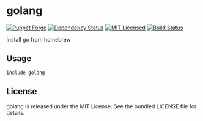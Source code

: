 golang
==============

[![Puppet Forge](https://img.shields.io/puppetforge/v/halyard/golang.svg)](https://forge.puppetlabs.com/halyard/golang)
[![Dependency Status](https://img.shields.io/gemnasium/halyard/puppet-golang.svg)](https://gemnasium.com/halyard/puppet-golang)
[![MIT Licensed](https://img.shields.io/badge/license-MIT-green.svg)](https://tldrlegal.com/license/mit-license)
[![Build Status](https://img.shields.io/circleci/project/halyard/puppet-golang/master.svg)](https://circleci.com/gh/halyard/puppet-golang)

Install go from homebrew

## Usage

```puppet
include golang
```

## License

golang is released under the MIT License. See the bundled LICENSE file for details.

